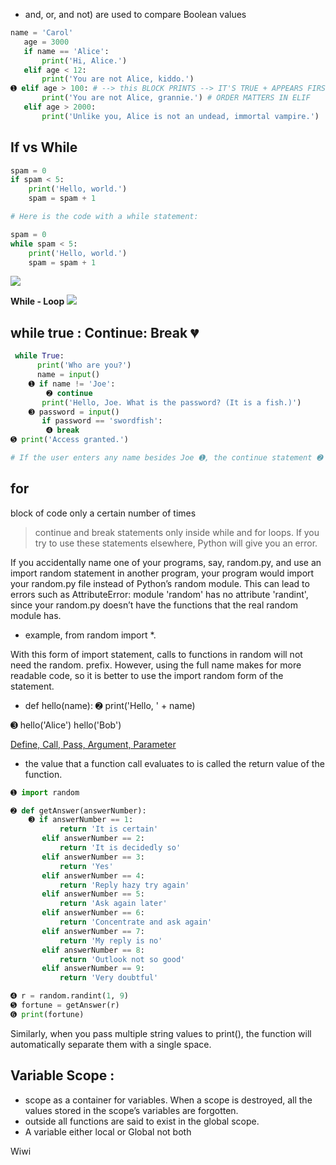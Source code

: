 - and, or, and not) are used to compare Boolean values
```py
name = 'Carol'
   age = 3000
   if name == 'Alice':
       print('Hi, Alice.')
   elif age < 12:
       print('You are not Alice, kiddo.')
➊ elif age > 100: # --> this BLOCK PRINTS --> IT'S TRUE + APPEARS FIRST
       print('You are not Alice, grannie.') # ORDER MATTERS IN ELIF
   elif age > 2000:
       print('Unlike you, Alice is not an undead, immortal vampire.')
````

## If vs While 

```py
spam = 0
if spam < 5:
    print('Hello, world.')
    spam = spam + 1

# Here is the code with a while statement:

spam = 0
while spam < 5:
    print('Hello, world.')
    spam = spam + 1
```
![](https://automatetheboringstuff.com/2e/images/000072.jpg)

**While - Loop**
![](https://automatetheboringstuff.com/2e/images/000112.jpg)

## while true : Continue: Break 💔
```py
 while True:
      print('Who are you?')
      name = input()
    ➊ if name != 'Joe':
        ➋ continue
       print('Hello, Joe. What is the password? (It is a fish.)')
    ➌ password = input()
       if password == 'swordfish':
        ➍ break
➎ print('Access granted.')    

# If the user enters any name besides Joe ➊, the continue statement ➋ causes the program execution to jump back to the start of the loop
```
## for 
block of code only a certain number of times

> continue and break statements only inside while and for loops. If you try to use these statements elsewhere, Python will give you an error.

If you accidentally name one of your programs, say, random.py, and use an import random statement in another program, your program would import your random.py file instead of Python’s random module. This can lead to errors such as AttributeError: module 'random' has no attribute 'randint', since your random.py doesn’t have the functions that the real random module has.

- example, from random import *.

With this form of import statement, calls to functions in random will not need the random. prefix. However, using the full name makes for more readable code, so it is better to use the import random form of the statement.

- def hello(name):
    ➋ print('Hello, ' + name)

➌ hello('Alice')
   hello('Bob')

[Define, Call, Pass, Argument, Parameter](https://automatetheboringstuff.com/2e/chapter3/#Define,%20Call,%20Pass,%20Argument,%20Parameter)

- the value that a function call evaluates to is called the return value of the function.

```py
➊ import random

➋ def getAnswer(answerNumber):
    ➌ if answerNumber == 1:
           return 'It is certain'
       elif answerNumber == 2:
           return 'It is decidedly so'
       elif answerNumber == 3:
           return 'Yes'
       elif answerNumber == 4:
           return 'Reply hazy try again'
       elif answerNumber == 5:
           return 'Ask again later'
       elif answerNumber == 6:
           return 'Concentrate and ask again'
       elif answerNumber == 7:
           return 'My reply is no'
       elif answerNumber == 8:
           return 'Outlook not so good'
       elif answerNumber == 9:
           return 'Very doubtful'

➍ r = random.randint(1, 9)
➎ fortune = getAnswer(r)
➏ print(fortune)
```

Similarly, when you pass multiple string values to print(), the function will automatically separate them with a single space. 

## Variable Scope : 
- scope as a container for variables. When a scope is destroyed, all the values stored in the scope’s variables are forgotten. 
- outside all functions are said to exist in the global scope.
- A variable either local or Global not both

Wiwi
